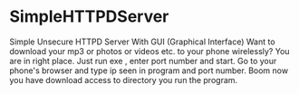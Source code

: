 # SimpleHTTPDServer
Simple Unsecure HTTPD Server With GUI (Graphical Interface)
Want to download your mp3 or photos or videos etc. to your phone wirelessly? You are in right place.
Just run exe , enter port number and start. Go to your phone's browser and type ip seen in program and port number.
Boom now you have download access to directory you run the program.
